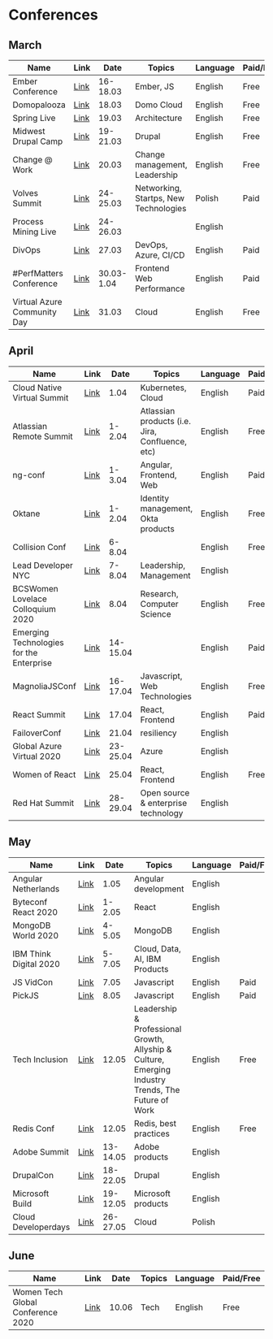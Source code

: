 # Conferences

## March 

| Name | Link | Date | Topics | Language | Paid/Free
| --- | --- | --- | --- | --- | --- | 
| Ember Conference | [Link](https://emberconf.com/) | 16-18.03 | Ember, JS | English | Free |
| Domopalooza | [Link](https://www.domo.com/domopalooza) | 18.03 | Domo Cloud | English | Free |
| Spring Live | [Link](https://connect.tanzu.vmware.com/Spring_Live_Q221.html) | 19.03 | Architecture | English | Free | 
| Midwest Drupal Camp | [Link](https://www.midcamp.org/) | 19-21.03 | Drupal | English | Free |
| Change @ Work | [Link](https://changeatwork.nobl.io/) | 20.03 | Change management, Leadership | English | Free |
| Volves Summit | [Link](https://poland.wolvessummit.com/pl/) | 24-25.03 | Networking, Startps, New Technologies | Polish | Paid |
| Process Mining Live | [Link](https://www.processexcellencenetwork.com/online-events/process-mining-live) | 24-26.03 | | English |  |
| DivOps | [Link](https://divops.org) | 27.03 | DevOps, Azure, CI/CD | English | Paid |  
| #PerfMatters Conference |	[Link](https://perfmattersconf.com/) | 30.03-1.04 | Frontend Web Performance |  English | Paid |
| Virtual Azure Community Day |	[Link](https://azureday.community/) | 31.03 | Cloud |  English | Free |

## April

| Name | Link | Date | Topics | Language | Paid/Free
| --- | --- | --- | --- | --- | --- | 
| Cloud Native Virtual Summit | [Link](https://info.d2iq.com/20-04-01-d2iq-virtual-summit-registration.html) | 1.04 | Kubernetes, Cloud | English | Paid |
| Atlassian Remote Summit | [Link](https://atlassian.swoogo.com/summit20_live_stream) | 1-2.04 | Atlassian products (i.e. Jira, Confluence, etc) | English | Free |
| ng-conf | [Link](https://ti.to/ng-conf/2020/discount/Hardwired) | 1-3.04 | Angular, Frontend, Web | English | Paid |
| Oktane | [Link](https://www.oktane20.com/) | 1-2.04 |	Identity management, Okta products | English | Free |
| Collision Conf | [Link](https://collisionconf.com/) | 6-8.04 | | English | Free |
| Lead Developer NYC | [Link](https://newyork2020.theleaddeveloper.com/) | 7-8.04 | Leadership, Management | English | |
| BCSWomen Lovelace Colloquium 2020 | [Link](https://t.co/doN0jDXm95?amp=1) | 8.04 | Research, Computer Science | English | Free | 
| Emerging Technologies for the Enterprise | [Link](https://2020.phillyemergingtech.com/) | 14-15.04 || English | Paid |
| MagnoliaJSConf | [Link](magnoliajs.com) | 16-17.04 | Javascript, Web Technologies | English | Free | 
| React Summit | [Link](https://remote.reactsummit.com/) | 17.04 | React, Frontend | English | Paid |  
| FailoverConf | [Link](https://failover-conf.heysummit.com/) | 21.04 | resiliency  | English | |
| Global Azure Virtual 2020 | [Link](https://globalazure2020.azureguru.pl/) | 23-25.04 | Azure | English | |
| Women of React | [Link](https://womenofreact.com/) | 25.04 | React, Frontend | English | Free|
| Red Hat Summit | [Link](https://www.redhat.com/en/blog/moving-red-hat-summit-2020-virtual-experience?sc_cid=7013a000002CrnhAAC) | 28-29.04 |	Open source & enterprise technology	| English ||


## May

| Name | Link | Date | Topics | Language | Paid/Free
| --- | --- | --- | --- | --- | --- | 
| Angular Netherlands |	[Link](https://angularnl.com/) | 1.05 | Angular development | English ||
| Byteconf React 2020	| [Link](https://www.bytesized.xyz/react-2020) | 1-2.05	 | React | English ||		
| MongoDB World 2020 | [Link](https://www.mongodb.com/world) | 4-5.05 | MongoDB | English ||
| IBM Think Digital 2020 | [Link](https://www.ibm.com/events/think/) | 5-7.05 | Cloud, Data, AI, IBM Products | English | |
| JS VidCon | [Link](jsvidcon.com) | 7.05 | Javascript | English | Paid |
| PickJS | [Link](https://pickjs.com/) | 8.05 | Javascript | English | Paid | 
| Tech Inclusion | [Link](https://techinclusion.co/summit/)	| 12.05 | Leadership & Professional Growth, Allyship & Culture, Emerging Industry Trends, The Future of Work | English | Free |
| Redis Conf | [Link](https://events.redislabs.com/redisconf20/) | 12.05 | Redis, best practices | English | Free |
| Adobe Summit | [Link](https://www.adobe.com/summit.html) | 13-14.05 | Adobe products | English ||
| DrupalCon	| [Link](https://events.drupal.org/minneapolis2020)	| 18-22.05 | Drupal	| English ||
| Microsoft Build |	[Link](https://www.microsoft.com/en-us/build) | 19-12.05 | Microsoft products | English ||		
| Cloud Developerdays	| [Link](https://cloud.deveoperdays.pl/)	| 26-27.05 | Cloud	| Polish ||


## June

| Name | Link | Date | Topics | Language | Paid/Free
| --- | --- | --- | --- | --- | --- | 
| Women Tech Global Conference 2020 | [Link](https://www.womentech.net/women-tech-conference) | 10.06 | Tech | English | Free |
